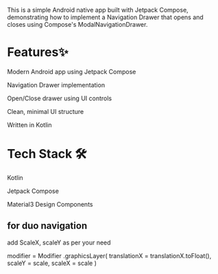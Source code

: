 This is a simple Android native app built with Jetpack Compose, demonstrating how to implement a Navigation Drawer that opens and closes using Compose's ModalNavigationDrawer.

 # Features✨
Modern Android app using Jetpack Compose

Navigation Drawer implementation

Open/Close drawer using UI controls

Clean, minimal UI structure

Written in Kotlin

# Tech Stack 🛠️
Kotlin

Jetpack Compose

Material3 Design Components

## for duo navigation
add ScaleX, scaleY  as per your need

modifier = Modifier
                .graphicsLayer(
                    translationX = translationX.toFloat(),
                    scaleY = scale,
                    scaleX = scale
                )
